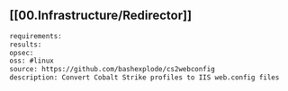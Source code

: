 
## [[00.Infrastructure/Redirector]]

```meta
requirements: 
results: 
opsec: 
oss: #linux
source: https://github.com/bashexplode/cs2webconfig
description: Convert Cobalt Strike profiles to IIS web.config files
```